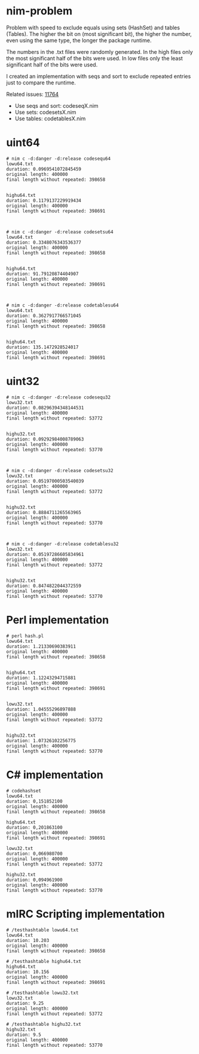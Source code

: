 # nim-problem
Problem with speed to exclude equals using sets (HashSet) and tables (Tables). The higher the bit on (most significant bit), the higher the number, even using the same type, the longer the package runtime.

The numbers in the .txt files were randomly generated. In the high files only the most significant half of the bits were used. In low files only the least significant half of the bits were used.

I created an implementation with seqs and sort to exclude repeated entries just to compare the runtime.

Related issues: [11764](https://github.com/nim-lang/Nim/issues/11764 "11764")

* Use seqs and sort: codeseqX.nim
* Use sets: codesetsX.nim
* Use tables: codetablesX.nim

# uint64
```
# nim c -d:danger -d:release codesequ64
lowu64.txt
duration: 0.0969541072845459
original length: 400000
final length without repeated: 398658


highu64.txt
duration: 0.1179137229919434
original length: 400000
final length without repeated: 398691



# nim c -d:danger -d:release codesetsu64
lowu64.txt
duration: 0.3348076343536377
original length: 400000
final length without repeated: 398658


highu64.txt
duration: 91.79120874404907
original length: 400000
final length without repeated: 398691



# nim c -d:danger -d:release codetablesu64
lowu64.txt
duration: 0.3627917766571045
original length: 400000
final length without repeated: 398658


highu64.txt
duration: 135.1472928524017
original length: 400000
final length without repeated: 398691
```

# uint32
```
# nim c -d:danger -d:release codesequ32
lowu32.txt
duration: 0.08296394348144531
original length: 400000
final length without repeated: 53772


highu32.txt
duration: 0.09292984008789063
original length: 400000
final length without repeated: 53770



# nim c -d:danger -d:release codesetsu32
lowu32.txt
duration: 0.05197000503540039
original length: 400000
final length without repeated: 53772


highu32.txt
duration: 0.8884711265563965
original length: 400000
final length without repeated: 53770



# nim c -d:danger -d:release codetablesu32
lowu32.txt
duration: 0.05197286605834961
original length: 400000
final length without repeated: 53772


highu32.txt
duration: 0.8474822044372559
original length: 400000
final length without repeated: 53770
```

# Perl implementation
```
# perl hash.pl
lowu64.txt
duration: 1.21330690383911
original length: 400000
final length without repeated: 398658


highu64.txt
duration: 1.12243294715881
original length: 400000
final length without repeated: 398691


lowu32.txt
duration: 1.04555296897888
original length: 400000
final length without repeated: 53772


highu32.txt
duration: 1.07326102256775
original length: 400000
final length without repeated: 53770
```

# C# implementation
```
# codehashset
lowu64.txt
duration: 0,151852100
original length: 400000
final length without repeated: 398658

highu64.txt
duration: 0,201863100
original length: 400000
final length without repeated: 398691

lowu32.txt
duration: 0,066980700
original length: 400000
final length without repeated: 53772

highu32.txt
duration: 0,094961900
original length: 400000
final length without repeated: 53770
```

# mIRC Scripting implementation
```
# /testhashtable lowu64.txt
lowu64.txt
duration: 10.203
original length: 400000
final length without repeated: 398658

# /testhashtable highu64.txt
highu64.txt
duration: 10.156
original length: 400000
final length without repeated: 398691

# /testhashtable lowu32.txt
lowu32.txt
duration: 9.25
original length: 400000
final length without repeated: 53772

# /testhashtable highu32.txt
highu32.txt
duration: 9.5
original length: 400000
final length without repeated: 53770
```
